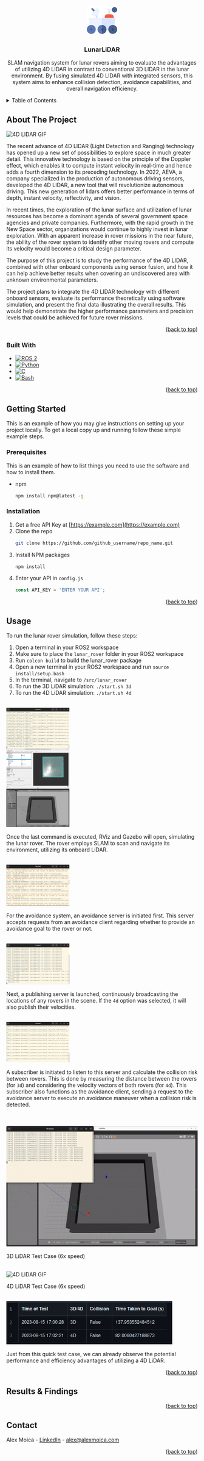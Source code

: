 <a name="readme-top"></a>

<!-- PROJECT LOGO -->
<br />
<div align="center">
  <a href="https://github.com/github_username/repo_name">
    <img src="media/logo.png" alt="Logo" width="80" height="80">
  </a>

<h3 align="center">LunarLiDAR</h3>
  <p align="center">
    SLAM navigation system for lunar rovers aiming to evaluate the advantages of utilizing 4D LIDAR in contrast to conventional 3D LIDAR in the lunar environment. By fusing simulated 4D LIDAR with integrated sensors, this system aims to enhance collision detection, avoidance capabilities, and overall navigation efficiency.
    <br />
  </p>
</div>


<!-- TABLE OF CONTENTS -->
<details>
  <summary>Table of Contents</summary>
  <ol>
    <li>
      <a href="#about-the-project">About The Project</a>
      <ul>
        <li><a href="#built-with">Built With</a></li>
      </ul>
    </li>
    <li>
      <a href="#getting-started">Getting Started</a>
      <ul>
        <li><a href="#prerequisites">Prerequisites</a></li>
        <li><a href="#installation">Installation</a></li>
      </ul>
    </li>
    <li><a href="#usage">Usage</a></li>
    <li><a href="#results-&-findings">Results & Findings</a></li>
    <li><a href="#contact">Contact</a></li>
  </ol>
</details>



<!-- ABOUT THE PROJECT -->
## About The Project
<img src="media/4D LIDAR.gif" alt="4D LIDAR GIF">

<p>The recent advance of 4D LIDAR (Light Detection and Ranging) technology has opened up a new set of possibilities to explore space in much greater detail. This innovative technology is based on the principle of the Doppler effect, which enables it to compute instant velocity in real-time and hence adds a fourth dimension to its preceding technology. In 2022, AEVA, a company specialized in the production of autonomous driving sensors, developed the 4D LIDAR, a new tool that will revolutionize autonomous driving. This new generation of lidars offers better performance in terms of depth, instant velocity, reflectivity, and vision.</p>

<p>In recent times, the exploration of the lunar surface and utilization of lunar resources has become a dominant agenda of several government space agencies and private companies. Furthermore, with the rapid growth in the New Space sector, organizations would continue to highly invest in lunar exploration. With an apparent increase in rover missions in the near future, the ability of the rover system to identify other moving rovers and compute its velocity would become a critical design parameter.</p>

<p>The purpose of this project is to study the performance of the 4D LIDAR, combined with other onboard components using sensor fusion, and how it can help achieve better results when covering an undiscovered area with unknown environmental parameters.</p>

<p>The project plans to integrate the 4D LIDAR technology with different onboard sensors, evaluate its performance theoretically using software simulation, and present the final data illustrating the overall results. This would help demonstrate the higher performance parameters and precision levels that could be achieved for future rover missions.</p>

<p align="right">(<a href="#readme-top">back to top</a>)</p>


### Built With

* [![ROS 2][ROS2-shield]][ROS2-url]
* [![Python][Python-shield]][Python-url]
* [![C][C-shield]][C-url]
* [![Bash][Bash-shield]][Bash-url]

<p align="right">(<a href="#readme-top">back to top</a>)</p>



<!-- GETTING STARTED -->
## Getting Started

This is an example of how you may give instructions on setting up your project locally.
To get a local copy up and running follow these simple example steps.

### Prerequisites

This is an example of how to list things you need to use the software and how to install them.
* npm
  ```sh
  npm install npm@latest -g
  ```

### Installation

1. Get a free API Key at [https://example.com](https://example.com)
2. Clone the repo
   ```sh
   git clone https://github.com/github_username/repo_name.git
   ```
3. Install NPM packages
   ```sh
   npm install
   ```
4. Enter your API in `config.js`
   ```js
   const API_KEY = 'ENTER YOUR API';
   ```

<p align="right">(<a href="#readme-top">back to top</a>)</p>


<!-- USAGE EXAMPLES -->
## Usage

To run the lunar rover simulation, follow these steps:
1. Open a terminal in your ROS2 workspace
2. Make sure to place the `lunar_rover` folder in your ROS2 workspace
3. Run `colcon build` to build the lunar_rover package
4. Open a new terminal in your ROS2 workspace and run `source install/setup.bash`
5. In the terminal, navigate to `/src/lunar_rover`
6. To run the 3D LiDAR simulation: `./start.sh 3d`
7. To run the 4D LiDAR simulation: `./start.sh 4d`

<br>
<div style="display: inline-block;">
  <img src="media/sim_log.png" alt="simulation log" width="33%" style="display: block; margin-right: 10px;">
  <img src="media/rviz.png" alt="rviz window" width="33%" style="display: block; margin-right: 10px;">
  <img src="media/gazebo.png" alt="gazebo window" width="33%" style="text-align: center;">
</div>

Once the last command is executed, RViz and Gazebo will open, simulating the lunar rover. The rover employs SLAM to scan and navigate its environment, utilizing its onboard LiDAR.

<br>
<div style="display: inline-block;"><img src="media/avoidance_action_server.png" alt="avoidance action server log" width="33%" style="display: block; margin-right: 10px;"></div>

For the avoidance system, an avoidance server is initiated first. This server accepts requests from an avoidance client regarding whether to provide an avoidance goal to the rover or not.

<br>
<div style="display: inline-block;"><img src="media/avoidance_4d.png" alt="avoidance publisher log" width="33%" style="display: block; margin-right: 10px;"></div>

Next, a publishing server is launched, continuously broadcasting the locations of any rovers in the scene. If the `4d` option was selected, it will also publish their velocities.

<br>
<div style="display: inline-block;"><img src="media/avoidance_subscriber.png" alt="avoidance subscriber/client log" width="33%" style="display: block; margin-right: 10px;"></div>

A subscriber is initiated to listen to this server and calculate the collision risk between rovers. This is done by measuring the distance between the rovers (for `3d`) and considering the velocity vectors of both rovers (for `4d`). This subscriber also functions as the avoidance client, sending a request to the avoidance server to execute an avoidance maneuver when a collision risk is detected.

<br>
<br>

<div style="display: inline-block;"><img src="media/3D LIDAR.gif" alt="3D LIDAR GIF"></div>

3D LiDAR Test Case (6x speed)

<br>

<div style="display: inline-block;"><img src="media/4D LIDAR.gif" alt="4D LIDAR GIF"></div>

4D LiDAR Test Case (6x speed)

<br>
<div style="display: inline-block;"><img src="media/demo_results.png" alt="demo results"></div>

Just from this quick test case, we can already observe the potential performance and efficiency advantages of utilizing a 4D LiDAR.

<p align="right">(<a href="#readme-top">back to top</a>)</p>


<!-- RESULTS & FINDINGS -->
## Results & Findings

<p align="right">(<a href="#readme-top">back to top</a>)</p>




<!-- CONTACT -->
## Contact

Alex Moica - <a href="https://www.linkedin.com/in/alexmoica/" target="_blank">LinkedIn</a> - alex@alexmoica.com

<p align="right">(<a href="#readme-top">back to top</a>)</p>


<!-- MARKDOWN LINKS & IMAGES -->
[ROS2-shield]: https://img.shields.io/badge/ROS2-20232A?style=for-the-badge&logo=ros
[ROS2-url]: https://docs.ros.org/en/iron/index.html
[Python-shield]: https://img.shields.io/badge/Python-20232A?style=for-the-badge&logo=python
[Python-url]: https://www.python.org/
[C-shield]: https://img.shields.io/badge/C-20232A?style=for-the-badge&logo=C
[C-url]: https://devdocs.io/c/
[Bash-shield]: https://img.shields.io/badge/Bash-20232A?style=for-the-badge&logo=gnubash
[Bash-url]: https://www.gnu.org/software/bash/
